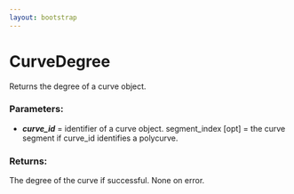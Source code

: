 ```yaml
---
layout: bootstrap
---
```


# CurveDegree

Returns the degree of a curve object.
        

### Parameters:

- ***curve_id*** = identifier of a curve object.
segment_index [opt] = the curve segment if curve_id identifies a polycurve.
        

### Returns:


The degree of the curve if successful. None on error.
        
